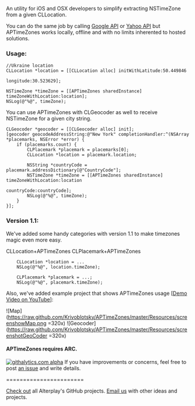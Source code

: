 An utility for iOS and OSX developers to simplify extracting NSTimeZone from a given CLLocation. 

You can do the same job by calling [Google API](https://developers.google.com/maps/documentation/timezone/) or [Yahoo API](http://help.yahoo.com/l/us/yahoo/ewsapt/webservices/reference/overview/wsr_timezones.html) but APTimeZones works locally, offline and with no limits inherented to hosted solutions.

### Usage:

```objc
//Ukraine location
CLLocation *location = [[CLLocation alloc] initWithLatitude:50.449846
                                                  longitude:30.523629];
                                                      
NSTimeZone *timeZone = [[APTimeZones sharedInstance] timeZoneWithLocation:location];
NSLog(@"%@", timeZone);
```

You can use APTimeZones with CLGeocoder as well to receive NSTimeZone for a given city string.  

```objc
CLGeocoder *geocoder = [[CLGeocoder alloc] init];
[geocoder geocodeAddressString:@"New York" completionHandler:^(NSArray *placemarks, NSError *error) {
    if (placemarks.count) {
        CLPlacemark *placemark = placemarks[0];
        CLLocation *location = placemark.location;
                
        NSString *countryCode = placemark.addressDictionary[@"CountryCode"];
        NSTimeZone *timeZone = [[APTimeZones sharedInstance] timeZoneWithLocation:location
                                                                      countryCode:countryCode];
        NSLog(@"%@", timeZone);
    } 
}];
```

### Version 1.1:
We've added some handy categories with version 1.1 to make timezones magic even more easy.

CLLocation+APTimeZones
CLPlacemark+APTimeZones

```objc
    CLLocation *location = ...
    NSLog(@"%@", location.timeZone);

    CLPlacemark *placemark = ...;
    NSLog(@"%@", placemark.timeZone);
```

Also, we've added example project that shows APTimeZones usage [<a href="http://www.youtube.com/watch?v=JwB_E9xCAKg">Demo Video on YouTube</a>]:

![Map](https://raw.github.com/Krivoblotsky/APTimeZones/master/Resources/screenshowMap.png =320x)
![Geocoder](https://raw.github.com/Krivoblotsky/APTimeZones/master/Resources/screenshotGeoCoder =320x)

#### APTimeZones requires ARC.


[![githalytics.com alpha](https://cruel-carlota.pagodabox.com/37d1f4beb3d0ef7b866eec21b27ecc5f "githalytics.com")](http://githalytics.com/Alterplay/APTimeZones)
If you have improvements or concerns, feel free to post [an issue](https://github.com/Alterplay/APTimeZones/issues) and write details.

=======================

[Check out](https://github.com/Alterplay) all Alterplay's GitHub projects.
[Email us](mailto:hello@alterplay.com?subject=From%20GitHub%20APTimeZones) with other ideas and projects.

